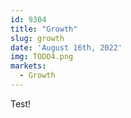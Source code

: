 ```yaml
---
id: 9304
title: "Growth"
slug: growth
date: 'August 16th, 2022'
img: TODO4.png
markets:
  - Growth
---
```


Test! 